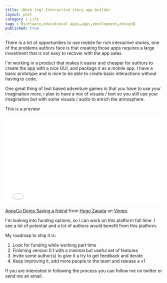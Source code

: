 ```yaml
---
title: (Work log) Interactive story app builder
layout: post
category : Life
tags : [software,educational apps,apps,development,design]
published: true
---
```



There is a lot of opportunities to use mobile for rich interactive stories,
one of the problems authors face is that creating those apps requires a large investment that is not easy to recover with the app sales.

I'm working in a product that makes it easier and cheaper for authors to create
the app with a nice GUI, and package it as a mobile app.  I have a basic prototype and is nice to be able to create basic interactions without having to code.

One great thing of text based adventure games is that you have to use your imagination more, i plan to have a mix of visuals / text so you still use your imagination but with some visuals / audio to enrich the atmosphere.


This is a preview

<iframe src="//player.vimeo.com/video/98593088" width="500" height="281" frameborder="0" webkitallowfullscreen mozallowfullscreen allowfullscreen></iframe> <p><a href="http://vimeo.com/98593088">AppsCo Demo Saving a friend</a> from <a href="http://vimeo.com/user6141785">Hugo Zapata</a> on <a href="https://vimeo.com">Vimeo</a>.</p>

I'm looking into funding options, so i can work on this platform full time. 
I see a lot of potential and a lot of authors would benefit from this platform. 

My roadmap to ship it is:

1) Look for funding while working part time 
2) Finishing version 0.1 with a minimal but useful set of features
3) Invite some author(s) to give it a try to get feedback and iterate
4) Keep improving it, add more people to the team and release a v1

If you are interested in following the process you can follow me on twitter 
or send me an email.






